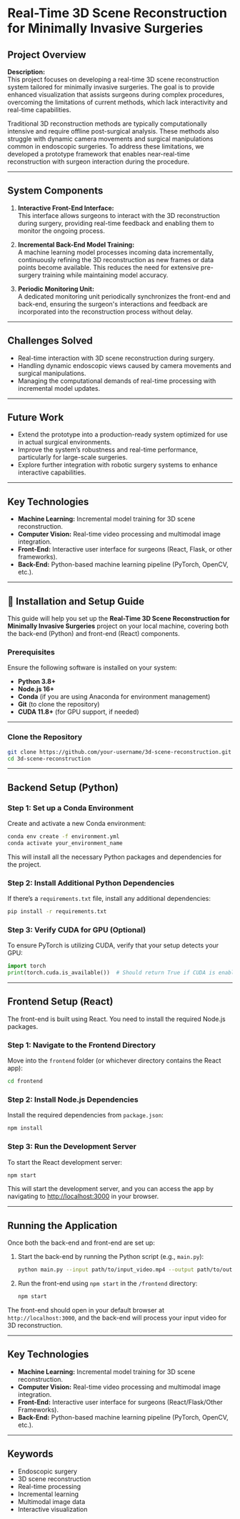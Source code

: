 # Real-Time 3D Scene Reconstruction for Minimally Invasive Surgeries

## Project Overview

**Description:**  
This project focuses on developing a real-time 3D scene reconstruction system tailored for minimally invasive surgeries. The goal is to provide enhanced visualization that assists surgeons during complex procedures, overcoming the limitations of current methods, which lack interactivity and real-time capabilities.

Traditional 3D reconstruction methods are typically computationally intensive and require offline post-surgical analysis. These methods also struggle with dynamic camera movements and surgical manipulations common in endoscopic surgeries. To address these limitations, we developed a prototype framework that enables near-real-time reconstruction with surgeon interaction during the procedure.

---

## System Components

1. **Interactive Front-End Interface:**  
   This interface allows surgeons to interact with the 3D reconstruction during surgery, providing real-time feedback and enabling them to monitor the ongoing process.

2. **Incremental Back-End Model Training:**  
   A machine learning model processes incoming data incrementally, continuously refining the 3D reconstruction as new frames or data points become available. This reduces the need for extensive pre-surgery training while maintaining model accuracy.

3. **Periodic Monitoring Unit:**  
   A dedicated monitoring unit periodically synchronizes the front-end and back-end, ensuring the surgeon's interactions and feedback are incorporated into the reconstruction process without delay.

---

## Challenges Solved

- Real-time interaction with 3D scene reconstruction during surgery.
- Handling dynamic endoscopic views caused by camera movements and surgical manipulations.
- Managing the computational demands of real-time processing with incremental model updates.

---

## Future Work

- Extend the prototype into a production-ready system optimized for use in actual surgical environments.
- Improve the system’s robustness and real-time performance, particularly for large-scale surgeries.
- Explore further integration with robotic surgery systems to enhance interactive capabilities.

---

## Key Technologies

- **Machine Learning:** Incremental model training for 3D scene reconstruction.
- **Computer Vision:** Real-time video processing and multimodal image integration.
- **Front-End:** Interactive user interface for surgeons (React, Flask, or other frameworks).
- **Back-End:** Python-based machine learning pipeline (PyTorch, OpenCV, etc.).

---

## 🚀 Installation and Setup Guide

This guide will help you set up the **Real-Time 3D Scene Reconstruction for Minimally Invasive Surgeries** project on your local machine, covering both the back-end (Python) and front-end (React) components.

### Prerequisites

Ensure the following software is installed on your system:

- **Python 3.8+**
- **Node.js 16+**
- **Conda** (if you are using Anaconda for environment management)
- **Git** (to clone the repository)
- **CUDA 11.8+** (for GPU support, if needed)

---

### Clone the Repository

```bash
git clone https://github.com/your-username/3d-scene-reconstruction.git
cd 3d-scene-reconstruction
```

---

## Backend Setup (Python)

### Step 1: Set up a Conda Environment

Create and activate a new Conda environment:

```bash
conda env create -f environment.yml
conda activate your_environment_name
```

This will install all the necessary Python packages and dependencies for the project.

### Step 2: Install Additional Python Dependencies

If there’s a `requirements.txt` file, install any additional dependencies:

```bash
pip install -r requirements.txt
```

### Step 3: Verify CUDA for GPU (Optional)

To ensure PyTorch is utilizing CUDA, verify that your setup detects your GPU:

```python
import torch
print(torch.cuda.is_available())  # Should return True if CUDA is enabled
```

---

## Frontend Setup (React)

The front-end is built using React. You need to install the required Node.js packages.

### Step 1: Navigate to the Frontend Directory

Move into the `frontend` folder (or whichever directory contains the React app):

```bash
cd frontend
```

### Step 2: Install Node.js Dependencies

Install the required dependencies from `package.json`:

```bash
npm install
```

### Step 3: Run the Development Server

To start the React development server:

```bash
npm start
```

This will start the development server, and you can access the app by navigating to [http://localhost:3000](http://localhost:3000) in your browser.

---

## Running the Application

Once both the back-end and front-end are set up:

1. Start the back-end by running the Python script (e.g., `main.py`):

    ```bash
    python main.py --input path/to/input_video.mp4 --output path/to/output_folder --batch-size 32
    ```

2. Run the front-end using `npm start` in the `/frontend` directory:

    ```bash
    npm start
    ```

The front-end should open in your default browser at `http://localhost:3000`, and the back-end will process your input video for 3D reconstruction.

---

## Key Technologies

- **Machine Learning:** Incremental model training for 3D scene reconstruction.
- **Computer Vision:** Real-time video processing and multimodal image integration.
- **Front-End:** Interactive user interface for surgeons (React/Flask/Other Frameworks).
- **Back-End:** Python-based machine learning pipeline (PyTorch, OpenCV, etc.).

---

## Keywords

- Endoscopic surgery
- 3D scene reconstruction
- Real-time processing
- Incremental learning
- Multimodal image data
- Interactive visualization

